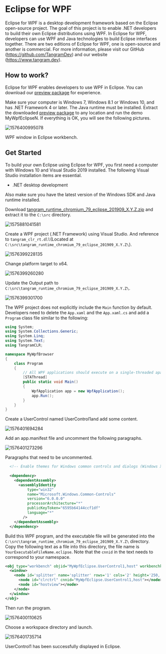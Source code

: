 # Eclipse for WPF
Eclipse for WPF is a desktop development framework based on the Eclipse open-source project. The goal of this project is to enable .NET developers to build their own Eclipse distributions using WPF. In Eclipse for WPF, developers can use WPF and Java technologies to build Eclipse interfaces together. There are two editions of Eclipse for WPF, one is open-source and another is commercial. For more information, please visit our GitHub (https://github.com/TangramDev) and our website (https://www.tangram.dev).

## How to work?
Eclipse for WPF enables developers to use WPF in Eclipse. You can download our [preview package](https://github.com/TangramDev/tangram_runtime_binaries/releases) for experience.

Make sure your computer is Windows 7, Windows 8.1 or Windows 10, and has .NET Framework 4 or later. The Java runtime must be installed. Extract the downloaded [preview package](https://github.com/TangramDev/tangram_runtime_binaries/releases) to any location and run the demo MyWpfEclipseN. If everything is OK, you will see the following pictures.

![1576400995078](assets/1576400995078.png)

WPF window in Eclipse workbench.

## Get Started
To build your own Eclipse using Eclipse for WPF, you first need a computer with Windows 10 and Visual Studio 2019 installed. The following Visual Studio installation items are essential. 

- .NET desktop development

Also make sure you have the latest version of the Windows SDK and Java runtime installed.

Download [tangram_runtime_chromium_79_eclipse_201909_X.Y.Z.zip](https://github.com/TangramDev/tangram_runtime_binaries/releases) and extract it to the `C:\src` directory.

![1575881041581](assets/1575881041581.png)

Create a WPF project (.NET Framework) using Visual Studio. And reference to `tangram_clr_rt.dll`(Located at `C:\src\tangram_runtime_chromium_79_eclipse_201909_X.Y.Z\`).

![1576399228135](assets/1576399228135.png)

Change platform target to x64.

![1576399260280](assets/1576399260280.png)

Update the Output path to `C:\src\tangram_runtime_chromium_79_eclipse_201909_X.Y.Z\`.

![1576399301700](assets/1576399301700.png)

The WPF project does not explicitly include the `Main` function by default. Developers need to delete the `App.xaml` and the `App.xaml.cs` and add a `Program` class file similar to the following:

```c#
using System;
using System.Collections.Generic;
using System.Linq;
using System.Text;
using TangramCLR;

namespace MyWpfBrowser
{
    class Program
    {
        // All WPF applications should execute on a single-threaded apartment (STA) thread
        [STAThread]
        public static void Main()
        {
            WpfApplication app = new WpfApplication();
            app.Run();
        }
    }
}
```

Create a UserControl named UserControl1and add some content.

![1576401694284](assets/1576401694284.png)

Add an app.manifest file and uncomment the following paragraphs.

![1576401273296](assets/1576401273296.png)

Paragraphs that need to be uncommented.

```xml
  <!-- Enable themes for Windows common controls and dialogs (Windows XP and later) -->
  
  <dependency>
    <dependentAssembly>
      <assemblyIdentity
          type="win32"
          name="Microsoft.Windows.Common-Controls"
          version="6.0.0.0"
          processorArchitecture="*"
          publicKeyToken="6595b64144ccf1df"
          language="*"
        />
    </dependentAssembly>
  </dependency>
```

Build this WPF program, and the executable file will be generated into the `C:\src\tangram_runtime_chromium_79_eclipse_201909_X.Y.Z\` directory. Copy the following text as a file into this directory, the file name is `YourExecutableFileName.eclipse`. Note that the `cnnid` in the text needs to correspond to your namespace. 

```xml
<obj type="workbench" objid="MyWpfEclipse.UserControl1,host" workbenchkey="foo" showstartup="true" caption="MyWpfEclipse">
  <window>
    <node id='splitter' name='splitter' rows='1' cols='2' height='250,' width='350,100,' borderwidth='0' splitterwidth='2' middlecolor='RGB(180,180,180)'>
      <node id="clrctrl" cnnid="MyWpfEclipse.UserControl1,host"></node>
      <node id="hostview"></node>
    </node>
  </window>
</obj>
```

Then run the program.

![1576400110625](assets/1576400110625.png)

Choose a workspace directory and launch.

![1576401735714](assets/1576401735714.png)

UserControl1 has been successfully displayed in Eclipse.
